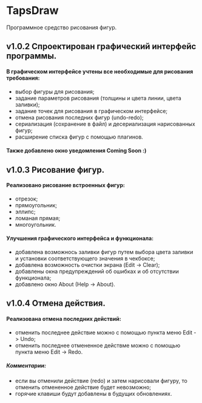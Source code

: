 # TapsDraw

Программное средство рисования фигур.

v1.0.2 Спроектирован графический интерфейс программы.
-------

#### В графическом интерфейсе учтены все необходимые для рисования требования:
* выбор фигуры для рисования;
* задание параметров рисования (толщины и цвета линии, цвета заливки);
* задание точек для рисования в графическом интерфейсе;
* отмена рисования последних фигур (undo-redo);
* сериализация (сохранение в файл) и десериализация нарисованных фигур;
* расширение списка фигур с помощью плагинов.

#### Также добавлено окно уведомления Coming Soon :)

v1.0.3 Рисование фигур.
-------

#### Реализовано рисование встроенных фигур:
* отрезок;
* прямоугольник;
* эллипс;
* ломаная прямая;
* многоугольник.

#### Улучшения графического интерфейса и функционала:
* добавлена возможнось заливки фигур путем выбора цвета заливки и установки соответствующего значения в чекбоксе;
* добавлена возможность очистки экрана (Edit -> Clear);
* добавлены окна предупреждений об ошибках и об отсутствии функционала;
* добавлено окно About (Help -> About). 

v1.0.4 Отмена действия.
-------

#### Реализована отмена последних действий:
* отменить последнее действие можно с помощью пункта меню Edit -> Undo;
* отменить последнее отмененное действме можно с помощью пункта меню Edit -> Redo.
##### Комментарии:
* если вы отменили действие (redo) и затем нарисовали фигуру, то отменить отмененное действие будет невозможно;
* горячие клавиши будут добавлены в будущих обновлениях.
